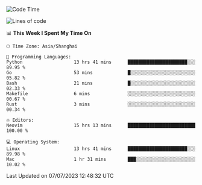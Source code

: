 <!--START_SECTION:waka-->
![Code Time](http://img.shields.io/badge/Code%20Time-1%2C432%20hrs%201%20min-blue)

![Lines of code](https://img.shields.io/badge/From%20Hello%20World%20I%27ve%20Written-262.2%20thousand%20lines%20of%20code-blue)

📊 **This Week I Spent My Time On** 

```text
🕑︎ Time Zone: Asia/Shanghai

💬 Programming Languages: 
Python                   13 hrs 41 mins      ██████████████████████░░░   89.95 % 
Go                       53 mins             █░░░░░░░░░░░░░░░░░░░░░░░░   05.82 % 
Bash                     21 mins             █░░░░░░░░░░░░░░░░░░░░░░░░   02.33 % 
Makefile                 6 mins              ░░░░░░░░░░░░░░░░░░░░░░░░░   00.67 % 
Rust                     3 mins              ░░░░░░░░░░░░░░░░░░░░░░░░░   00.34 % 

🔥 Editors: 
Neovim                   15 hrs 13 mins      █████████████████████████   100.00 % 

💻 Operating System: 
Linux                    13 hrs 41 mins      ██████████████████████░░░   89.98 % 
Mac                      1 hr 31 mins        ███░░░░░░░░░░░░░░░░░░░░░░   10.02 % 
```


 Last Updated on 07/07/2023 12:48:32 UTC
<!--END_SECTION:waka-->
